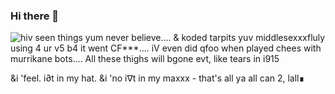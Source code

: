 ### Hi there 👋

<!--
**b0r3dd3v/b0r3dd3v** is a ✨ _special_ ✨ repository because its `README.md` (this file) appears on your GitHub profile.
\\suxxxes-->
![hiv seen things yum never believe.... & koded tarpits yuv middlesexxxfluly using 4 ur v5 b4 it went CF***.... iV even did qfoo when played chees with murrikane bots.... All these thighs will bgone evt, like tears in i915](https://user-images.githubusercontent.com/44746806/112784943-86079680-905b-11eb-9721-5f2e0a014e4b.jpeg)

&i 'feel. i∂t in my hat. &i 'no i∇t in my maxxx - that's all ya all can 2, lall∎
